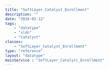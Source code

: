```yaml
---
title: "SoftLayer_Catalyst_Enrollment"
description: ""
date: "2018-02-12"
tags:
    - "datatype"
    - "sldn"
    - "Catalyst"
classes:
    - "SoftLayer_Catalyst_Enrollment"
type: "reference"
layout: "datatype"
mainService : "SoftLayer_Catalyst_Enrollment"
---
```

